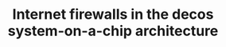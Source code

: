---
type: conference
title: Internet firewalls in the decos system-on-a-chip architecture
authors: Armin Wasicek and Wilfried Elmenreich
conference: In <em>Proceedings of the 5th International Conference on Industrial Informatics (INDIN)</em>, 2007
doi:
---